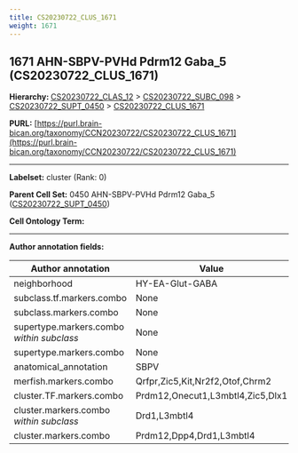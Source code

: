 ```yaml
---
title: CS20230722_CLUS_1671
weight: 1671
---
```

## 1671 AHN-SBPV-PVHd Pdrm12 Gaba_5 (CS20230722_CLUS_1671)
<b>Hierarchy: </b>
[CS20230722_CLAS_12](../CS20230722_CLAS_12) >
[CS20230722_SUBC_098](../CS20230722_SUBC_098) >
[CS20230722_SUPT_0450](../CS20230722_SUPT_0450) >
[CS20230722_CLUS_1671](../CS20230722_CLUS_1671)

**PURL:** [https://purl.brain-bican.org/taxonomy/CCN20230722/CS20230722_CLUS_1671](https://purl.brain-bican.org/taxonomy/CCN20230722/CS20230722_CLUS_1671)

---


**Labelset:** cluster (Rank: 0)

**Parent Cell Set:** 0450 AHN-SBPV-PVHd Pdrm12 Gaba_5 ([CS20230722_SUPT_0450](../CS20230722_SUPT_0450))



**Cell Ontology Term:** 

[MARKER GENES.]: #


---

[TRANSFERRED ANNOTATIONS.]: #


[AUTHOR ANNOTATION FIELDS.]: #


**Author annotation fields:**

| Author annotation | Value |
|-------------------|-------|
|neighborhood|HY-EA-Glut-GABA|
|subclass.tf.markers.combo|None|
|subclass.markers.combo|None|
|supertype.markers.combo _within subclass_|None|
|supertype.markers.combo|None|
|anatomical_annotation|SBPV|
|merfish.markers.combo|Qrfpr,Zic5,Kit,Nr2f2,Otof,Chrm2|
|cluster.TF.markers.combo|Prdm12,Onecut1,L3mbtl4,Zic5,Dlx1|
|cluster.markers.combo _within subclass_|Drd1,L3mbtl4|
|cluster.markers.combo|Prdm12,Dpp4,Drd1,L3mbtl4|
